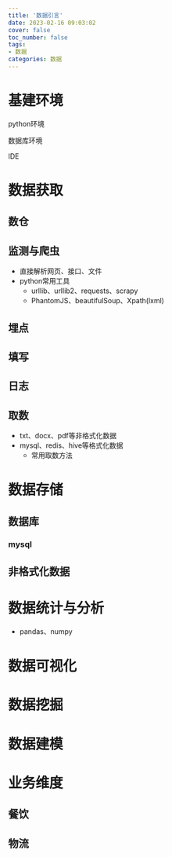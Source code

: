 ```yaml
---
title: '数据引言'
date: 2023-02-16 09:03:02
cover: false
toc_number: false
tags:
- 数据
categories: 数据
---
```


# 基建环境

python环境

数据库环境

IDE



# 数据获取

## 数仓



## 监测与爬虫

- 直接解析网页、接口、文件
- python常用工具
  - urllib、urllib2、requests、scrapy
  - PhantomJS、beautifulSoup、Xpath(lxml)

## 埋点



## 填写



## 日志



## 取数

- txt、docx、pdf等非格式化数据
- mysql、redis、hive等格式化数据
  - 常用取数方法

# 数据存储

## 数据库

### mysql



## 非格式化数据





# 数据统计与分析

- pandas、numpy

# 数据可视化





# 数据挖掘





# 数据建模



# 业务维度

## 餐饮



## 物流





